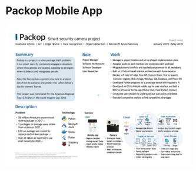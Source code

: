 # Packop Mobile App

![First_Tab](https://github.com/dailyInsight6/packop_api_server_for_mobile/blob/master/screenshots/1.png)
